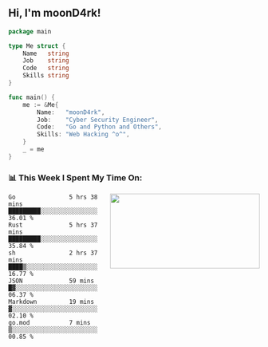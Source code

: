 <h2> Hi, I'm moonD4rk!</h2>

```go
package main

type Me struct {
	Name   string
	Job    string
	Code   string
	Skills string
}

func main() {
	me := &Me{
		Name:   "moonD4rk",
		Job:    "Cyber Security Engineer",
		Code:   "Go and Python and Others",
		Skills: "Web Hacking ^o^",
	}
	_ = me
}
```

<h3>📊 This Week I Spent My Time On:</h3>
<img align='right' src="https://github-readme-stats.vercel.app/api?username=moond4rk&show_icons=true&theme=radical", width="300" height="150">

<!--START_SECTION:waka-->

```text
Go               5 hrs 38 mins   █████████░░░░░░░░░░░░░░░░   36.01 %
Rust             5 hrs 37 mins   █████████░░░░░░░░░░░░░░░░   35.84 %
sh               2 hrs 37 mins   ████▒░░░░░░░░░░░░░░░░░░░░   16.77 %
JSON             59 mins         █▓░░░░░░░░░░░░░░░░░░░░░░░   06.37 %
Markdown         19 mins         ▓░░░░░░░░░░░░░░░░░░░░░░░░   02.10 %
go.mod           7 mins          ▒░░░░░░░░░░░░░░░░░░░░░░░░   00.85 %
```

<!--END_SECTION:waka-->

